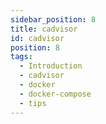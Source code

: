 ```yaml
---
sidebar_position: 8
title: cadvisor
id: cadvisor
position: 8
tags:
  - Introduction
  - cadvisor
  - docker
  - docker-compose
  - tips
---
```

